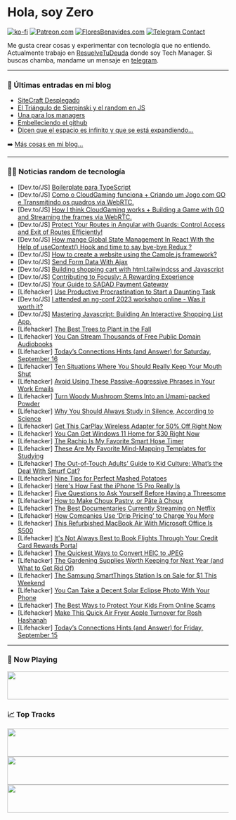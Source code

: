 # Hola, soy Zero

[![ko-fi](https://ko-fi.com/img/githubbutton_sm.svg)](https://ko-fi.com/J3J4N0LUK)
[![Patreon.com](https://img.shields.io/endpoint.svg?url=https%3A%2F%2Fshieldsio-patreon.vercel.app%2Fapi%3Fusername%3Dzerodragon%26type%3Dpatrons&style=for-the-badge)](https://patreon.com/zerodragon)
[![FloresBenavides.com](https://img.shields.io/website?down_message=oops&label=MiBlog&style=for-the-badge&up_message=online&url=https%3A%2F%2Ffloresbenavides.com)](https://floresbenavides.com)
[![Telegram Contact](https://img.shields.io/badge/escr%C3%ADbeme-ZeroDragon-%2326A5E4?style=for-the-badge&logo=telegram)](https://t.me/zerodragon)

Me gusta crear cosas y experimentar con tecnología que no entiendo.
Actualmente trabajo en [ResuelveTuDeuda](http://github.com/resuelve) donde soy Tech Manager.
Si buscas chamba, mandame un mensaje en [telegram](https://t.me/zerodragon).

---

### 📕 Últimas entradas en mi blog
<!-- BLOG-POST-LIST:START -->
- [SiteCraft Desplegado](https://floresbenavides.com/sitecraft-desplegado/)
- [El Triángulo de Sierpinski y el random en JS](https://floresbenavides.com/el-triangulo-de-sierpinski-y-el-random-en-js/)
- [Una para los managers](https://floresbenavides.com/una-para-los-managers/)
- [Embelleciendo el github](https://floresbenavides.com/embelleciendo-el-github/)
- [Dicen que el espacio es infinito y que se está expandiendo…](https://floresbenavides.com/dicen-que-el-espacio-es-infinito-y-que-se-esta-expandiendo/)
<!-- BLOG-POST-LIST:END -->

➡️ [Más cosas en mi blog...](https://floresbenavides.com)

---

### 👨‍💻 Noticias random de tecnología
<!-- TECH-POSTS:START -->
- [Dev.to/JS] [Boilerplate para TypeScript](https://dev.to/ingenierojlasso/boilerplate-para-typescript-jm3)
- [Dev.to/JS] [Como o CloudGaming funciona + Criando um Jogo com GO e Transmitindo os quadros via WebRTC.](https://dev.to/wmattei/como-o-cloudgaming-funciona-criando-um-jogo-com-go-e-transmitindo-os-quadros-via-webrtc-56d0)
- [Dev.to/JS] [How I think CloudGaming works + Building a Game with GO and Streaming the frames via WebRTC.](https://dev.to/wmattei/how-i-think-cloudgaming-works-building-a-game-with-go-and-streaming-the-frames-via-webrtc-2p2k)
- [Dev.to/JS] [Protect Your Routes in Angular with Guards: Control Access and Exit of Routes Efficiently!](https://dev.to/fredydlemus/protect-your-routes-in-angular-with-guards-control-access-and-exit-of-routes-efficiently-10a0)
- [Dev.to/JS] [How mange Global State Management In React With the Help of useContext&lpar;&rpar; Hook and time to say bye-bye Redux ?](https://dev.to/radhe65gupta/how-mange-global-state-management-in-react-with-the-help-of-usecontext-hook-and-time-to-say-bye-bye-redux--2c8p)
- [Dev.to/JS] [How to create a website using the Cample.js framework?](https://dev.to/antonmak1/how-to-create-a-website-using-the-camplejs-framework-5f2a)
- [Dev.to/JS] [Send Form Data With Ajax](https://dev.to/yubaeloualidi/send-form-data-with-ajax-1d78)
- [Dev.to/JS] [Building shopping cart with html,tailwindcss and Javascript](https://dev.to/ndickers/building-shopping-cart-with-htmltailwindcss-and-javascript-1i5p)
- [Dev.to/JS] [Contributing to Focusly: A Rewarding Experience](https://dev.to/kssaiteja/contributing-to-focusly-a-rewarding-experience-2971)
- [Dev.to/JS] [Your Guide to SADAD Payment Gateway](https://dev.to/mohdhaider07/your-guide-to-sadad-payment-gateway-aba)
- [Lifehacker] [Use Productive Procrastination to Start a Daunting Task](https://lifehacker.com/use-productive-procrastination-to-start-a-daunting-task-1850845462)
- [Dev.to/JS] [I attended an ng-conf 2023 workshop online - Was it worth it?](https://dev.to/vkagklis/i-attended-an-ng-conf-2023-workshop-online-was-it-worth-it-2pko)
- [Dev.to/JS] [Mastering Javascript: Building An Interactive Shopping List App.](https://dev.to/paulineoraro/mastering-javascript-building-an-interactive-shopping-list-app-3j4f)
- [Lifehacker] [The Best Trees to Plant in the Fall](https://lifehacker.com/the-best-trees-to-plant-in-the-fall-1850845475)
- [Lifehacker] [You Can Stream Thousands of Free Public Domain Audiobooks](https://lifehacker.com/you-can-stream-thousands-of-free-public-domain-audioboo-1850845294)
- [Lifehacker] [Today’s Connections Hints &lpar;and Answer&rpar; for Saturday, September 16](https://lifehacker.com/connections-answer-today-september-16-2023-1850842165)
- [Lifehacker] [Ten Situations Where You Should Really Keep Your Mouth Shut](https://lifehacker.com/ten-situations-where-you-should-really-keep-your-mouth-1850844470)
- [Lifehacker] [Avoid Using These Passive-Aggressive Phrases in Your Work Emails](https://lifehacker.com/avoid-using-these-passive-aggressive-phrases-in-your-wo-1850843297)
- [Lifehacker] [Turn Woody Mushroom Stems Into an Umami-packed Powder](https://lifehacker.com/mushroom-umami-powder-recipe-1850843604)
- [Lifehacker] [Why You Should Always Study in Silence, According to Science](https://lifehacker.com/why-you-should-always-study-in-silence-according-to-sc-1850843477)
- [Lifehacker] [Get This CarPlay Wireless Adapter for 50% Off Right Now](https://lifehacker.com/get-this-carplay-wireless-adapter-for-50-off-right-now-1850839929)
- [Lifehacker] [You Can Get Windows 11 Home for $30 Right Now](https://lifehacker.com/you-can-get-windows-11-home-for-30-right-now-1850836810)
- [Lifehacker] [The Rachio Is My Favorite Smart Hose Timer](https://lifehacker.com/rachio-smart-hose-timer-review-1850842996)
- [Lifehacker] [These Are My Favorite Mind-Mapping Templates for Studying](https://lifehacker.com/these-are-my-favorite-mind-mapping-templates-for-studyi-1850843156)
- [Lifehacker] [The Out-of-Touch Adults’ Guide to Kid Culture: What’s the Deal With Smurf Cat?](https://lifehacker.com/what-is-smurf-cat-1850842927)
- [Lifehacker] [Nine Tips for Perfect Mashed Potatoes](https://lifehacker.com/9-tips-for-perfect-mashed-potatoes-1845692616)
- [Lifehacker] [Here&#39;s How Fast the iPhone 15 Pro Really Is](https://lifehacker.com/heres-how-fast-the-iphone-15-pro-really-is-1850842175)
- [Lifehacker] [Five Questions to Ask Yourself Before Having a Threesome](https://lifehacker.com/questions-to-ask-before-threesome-1850842094)
- [Lifehacker] [How to Make Choux Pastry, or Pâte à Choux](https://lifehacker.com/how-to-make-pate-a-choux-the-stuff-eclairs-are-made-of-1849422698)
- [Lifehacker] [The Best Documentaries Currently Streaming on Netflix](https://lifehacker.com/best-documentaries-netflix-1850833851)
- [Lifehacker] [How Companies Use ‘Drip Pricing’ to Charge You More](https://lifehacker.com/how-companies-use-drip-pricing-to-charge-you-more-1850788343)
- [Lifehacker] [This Refurbished MacBook Air With Microsoft Office Is $500](https://lifehacker.com/this-refurbished-macbook-air-with-microsoft-office-is-1850836740)
- [Lifehacker] [It&#39;s Not Always Best to Book Flights Through Your Credit Card Rewards Portal](https://lifehacker.com/its-not-always-best-to-book-flights-through-your-credit-1850834952)
- [Lifehacker] [The Quickest Ways to Convert HEIC to JPEG](https://lifehacker.com/convert-heic-to-jpg-on-windows-and-mac-1848768694)
- [Lifehacker] [The Gardening Supplies Worth Keeping for Next Year &lpar;and What to Get Rid Of&rpar;](https://lifehacker.com/the-gardening-supplies-worth-keeping-for-next-year-and-1850841600)
- [Lifehacker] [The Samsung SmartThings Station Is on Sale for $1 This Weekend](https://lifehacker.com/the-samsung-smartthings-station-is-on-sale-for-1-this-1850841356)
- [Lifehacker] [You Can Take a Decent Solar Eclipse Photo With Your Phone](https://lifehacker.com/you-can-take-a-decent-solar-eclipse-photo-with-your-pho-1850841117)
- [Lifehacker] [The Best Ways to Protect Your Kids From Online Scams](https://lifehacker.com/the-best-ways-to-protect-your-kids-from-online-scams-1850841015)
- [Lifehacker] [Make This Quick Air Fryer Apple Turnover for Rosh Hashanah](https://lifehacker.com/air-fryer-apple-turnover-recipe-1850839282)
- [Lifehacker] [Today’s Connections Hints &lpar;and Answer&rpar; for Friday, September 15](https://lifehacker.com/connections-answer-today-september-15-2023-1850837707)<!-- TECH-POSTS:END -->

---

### 🎵 Now Playing
<a href="https://spotify-now-playing-dun.vercel.app/now-playing?open"><img src="https://spotify-now-playing-dun.vercel.app/now-playing" width="540" height="64"></a>

### 📈 Top Tracks
<a href="https://spotify-now-playing-dun.vercel.app/top-tracks?i=1&open"><img src="https://spotify-now-playing-dun.vercel.app/top-tracks?i=1" width="540" height="64"></a>
<a href="https://spotify-now-playing-dun.vercel.app/top-tracks?i=2&open"><img src="https://spotify-now-playing-dun.vercel.app/top-tracks?i=2" width="540" height="64"></a>
<a href="https://spotify-now-playing-dun.vercel.app/top-tracks?i=3&open"><img src="https://spotify-now-playing-dun.vercel.app/top-tracks?i=3" width="540" height="64"></a>
